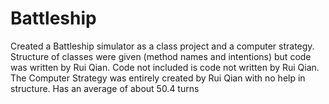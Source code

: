 # Battleship
Created a Battleship simulator as a class project and a computer strategy. Structure of classes were given (method names and intentions) but code was written by Rui Qian. Code not included is code not written by Rui Qian.
The Computer Strategy was entirely created by Rui Qian with no help in structure. Has an average of about 50.4 turns
